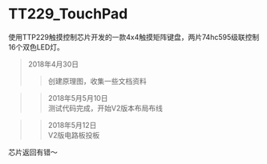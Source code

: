 # TT229_TouchPad
 使用TTP229触摸控制芯片开发的一款4x4触摸矩阵键盘，两片74hc595级联控制16个双色LED灯。<br/>

>2018年4月30日<br/>
>>创建原理图，收集一些文档资料<br/>

>>2018年5月5月10日<br/>
测试代码完成，开始V2版本布局布线<br/>

>>2018年5月12日<br/>
V2版电路板投板

芯片返回有错～
